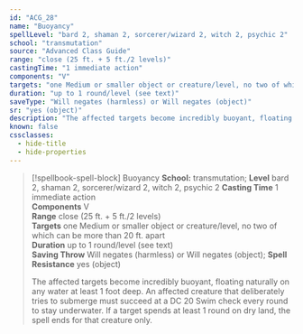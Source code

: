 ```yaml
---
id: "ACG_28"
name: "Buoyancy"
spellLevel: "bard 2, shaman 2, sorcerer/wizard 2, witch 2, psychic 2"
school: "transmutation"
source: "Advanced Class Guide"
range: "close (25 ft. + 5 ft./2 levels)"
castingTime: "1 immediate action"
components: "V"
targets: "one Medium or smaller object or creature/level, no two of which can be more than 20 ft. apart"
duration: "up to 1 round/level (see text)"
saveType: "Will negates (harmless) or Will negates (object)"
sr: "yes (object)"
description: "The affected targets become incredibly buoyant, floating naturally on any water at least 1 foot deep.  An affected creature that deliberately tries to submerge must succeed at a DC 20 Swim check every round to stay underwater. If a target spends at least 1 round on dry land, the spell ends for that creature only."
known: false
cssclasses:
  - hide-title
  - hide-properties
---
```


> [!spellbook-spell-block] Buoyancy
> **School:** transmutation; **Level** bard 2, shaman 2, sorcerer/wizard 2, witch 2, psychic 2
> **Casting Time** 1 immediate action  
> **Components** V  
> **Range** close (25 ft. + 5 ft./2 levels)  
> **Targets** one Medium or smaller object or creature/level, no two of which can be more than 20 ft. apart  
> **Duration** up to 1 round/level (see text)  
> **Saving Throw** Will negates (harmless) or Will negates (object); **Spell Resistance** yes (object)
> 
> The affected targets become incredibly buoyant, floating naturally on any water at least 1 foot deep.  An affected creature that deliberately tries to submerge must succeed at a DC 20 Swim check every round to stay underwater. If a target spends at least 1 round on dry land, the spell ends for that creature only.